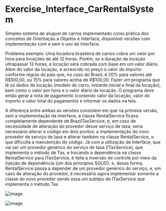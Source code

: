 # Exercise_Interface_CarRentalSystem
<p>Simples sistema de aluguel de carros implementado como prática dos conceitos de Orientação a Objetos e Interface, disponível versões com implementação com e sem o uso
  de Interface.</p>
<p>Problema exemplo: Uma locadora brasileira de carros cobra um valor por hora para locações de até 12 horas. 
  Porém, se a duração da locação ultrapassar 12 horas, a locação será cobrada com base em um valor diário. Além do valor da locação, é acrescido no preço o valor do
  importo conforme regras do país que, no caso do Brasil, é 20% para valores até R$100,00, ou 15% para valores acima de R$100,00. 
  Fazer um programa que lê os dados da locação (modelo do carro, instante inicial e final da locação), bem como o valor por hora e o valor diário de locação. 
  O programa deve então gerar a nota de pagamento (contendo valor da locação, valor do importo e valor total do pagamento) e informar os dados na tela.</p>
  <p>A diferença entre ambas as versões consistem em que na primeira versão, sem a implementação da Interface, a classe RentalService ficava completamente dependente
de BrazilTaxService, e, em caso de necessidade de alteração do provedor desse serviço de taxa, seria necessário alterar o código em dois pontos: a implementação do novo
provedor de serviço de taxa e alterar também na classe RentalService, o que dificulta a manutenção do código. Já com a utilização de Interface, que vai ser um provedor
genérico do serviço de taxa (ITaxService), que implementa o método de Tax, e trocando a dependência na classe RentalService para ITaxService, é feita a inversão de 
controle por meio da injeção de dependência (um dos princípios SOLID), e, dessa forma, RentalService passa a depender de um provedor genérico do serviço, e, em caso de alteração
do provedor, é necessário agora implementar somente a classe do novo provedor sendo essa um subtipo de ITaxService que implementa o método Tax.</p>

![image](https://user-images.githubusercontent.com/80121288/171543319-b686d25d-99ff-4065-adbf-6cad277746ea.png)

![image](https://user-images.githubusercontent.com/80121288/171543084-9f0abe7a-e3dd-4437-8832-649cdaac28e5.png)
